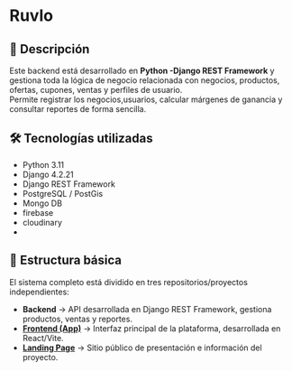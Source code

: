 # Ruvlo

## 📌 Descripción
Este backend está desarrollado en **Python -Django REST Framework** y gestiona toda la lógica de negocio relacionada con negocios, productos, ofertas, cupones, 
ventas y perfiles de usuario.  
Permite registrar los negocios,usuarios, calcular márgenes de ganancia y consultar reportes de forma sencilla.

## 🛠️ Tecnologías utilizadas
- Python 3.11
- Django 4.2.21
- Django REST Framework
- PostgreSQL / PostGis
- Mongo DB
- firebase
- cloudinary
- 

## 📂 Estructura básica
El sistema completo está dividido en tres repositorios/proyectos independientes:

- **Backend** → API desarrollada en Django REST Framework, gestiona productos, ventas y reportes.  
- **[Frontend (App)]([https://github.com/tuusuario/frontend](https://github.com/Asdrubal2002/App))** → Interfaz principal de la plataforma, desarrollada en React/Vite.  
- **[Landing Page]([https://github.com/tuusuario/landing](https://github.com/Asdrubal2002/Presentation-Ruvlo-App))** → Sitio público de presentación e información del proyecto.  
